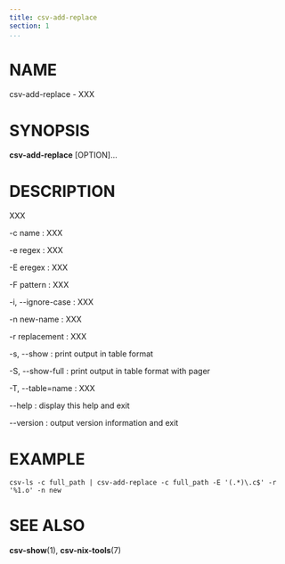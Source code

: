 ```yaml
---
title: csv-add-replace
section: 1
...
```


# NAME #

csv-add-replace - XXX

# SYNOPSIS #

**csv-add-replace** [OPTION]...

# DESCRIPTION #

XXX

-c name
:   XXX

-e regex
:   XXX

-E eregex
:   XXX

-F pattern
:   XXX

-i, --ignore-case
:   XXX

-n new-name
:   XXX

-r replacement
:   XXX

-s, --show
:   print output in table format

-S, --show-full
:   print output in table format with pager

-T, --table=name
:   XXX

--help
:   display this help and exit

--version
:   output version information and exit

# EXAMPLE #

```
csv-ls -c full_path | csv-add-replace -c full_path -E '(.*)\.c$' -r '%1.o' -n new
```

# SEE ALSO #

**csv-show**(1), **csv-nix-tools**(7)
